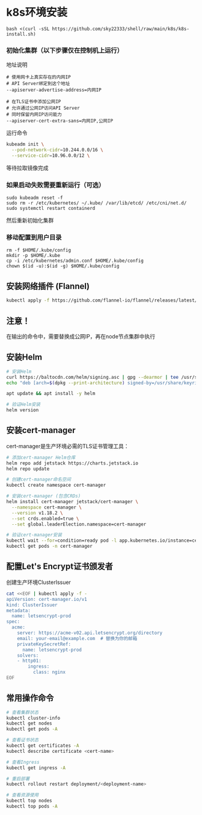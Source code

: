 # k8s环境安装


```
bash <(curl -sSL https://github.com/sky22333/shell/raw/main/k8s/k8s-install.sh)
```



### 初始化集群（以下步骤仅在控制机上运行）

地址说明
```
# 使用网卡上真实存在的内网IP
# API Server绑定到这个地址
--apiserver-advertise-address=内网IP
```
```
# 在TLS证书中添加公网IP
# 允许通过公网IP访问API Server
# 同时保留内网IP访问能力
--apiserver-cert-extra-sans=内网IP,公网IP
```

运行命令
```bash
kubeadm init \
  --pod-network-cidr=10.244.0.0/16 \
  --service-cidr=10.96.0.0/12 \
```
等待拉取镜像完成


### 如果启动失败需要重新运行（可选）
```
sudo kubeadm reset -f
sudo rm -r /etc/kubernetes/ ~/.kube/ /var/lib/etcd/ /etc/cni/net.d/
sudo systemctl restart containerd
```
然后重新初始化集群


### 移动配置到用户目录
```
rm -f $HOME/.kube/config
mkdir -p $HOME/.kube
cp -i /etc/kubernetes/admin.conf $HOME/.kube/config
chown $(id -u):$(id -g) $HOME/.kube/config
```

## 安装网络插件 (Flannel)

```bash
kubectl apply -f https://github.com/flannel-io/flannel/releases/latest/download/kube-flannel.yml
```

## 注意！

在输出的命令中，需要替换成公网IP，再在node节点集群中执行


## 安装Helm

```bash
# 安装Helm
curl https://baltocdn.com/helm/signing.asc | gpg --dearmor | tee /usr/share/keyrings/helm.gpg > /dev/null
echo "deb [arch=$(dpkg --print-architecture) signed-by=/usr/share/keyrings/helm.gpg] https://baltocdn.com/helm/stable/debian/ all main" > /etc/apt/sources.list.d/helm-stable-debian.list

apt update && apt install -y helm

# 验证Helm安装
helm version
```

## 安装cert-manager

cert-manager是生产环境必需的TLS证书管理工具：

```bash
# 添加cert-manager Helm仓库
helm repo add jetstack https://charts.jetstack.io
helm repo update

# 创建cert-manager命名空间
kubectl create namespace cert-manager

# 安装cert-manager (包含CRDs)
helm install cert-manager jetstack/cert-manager \
  --namespace cert-manager \
  --version v1.18.2 \
  --set crds.enabled=true \
  --set global.leaderElection.namespace=cert-manager

# 验证cert-manager安装
kubectl wait --for=condition=ready pod -l app.kubernetes.io/instance=cert-manager -n cert-manager --timeout=300s
kubectl get pods -n cert-manager
```

## 配置Let's Encrypt证书颁发者
创建生产环境ClusterIssuer
```bash
cat <<EOF | kubectl apply -f -
apiVersion: cert-manager.io/v1
kind: ClusterIssuer
metadata:
  name: letsencrypt-prod
spec:
  acme:
    server: https://acme-v02.api.letsencrypt.org/directory
    email: your-email@example.com  # 替换为你的邮箱
    privateKeySecretRef:
      name: letsencrypt-prod
    solvers:
    - http01:
        ingress:
          class: nginx
EOF
```


## 常用操作命令

```bash
# 查看集群状态
kubectl cluster-info
kubectl get nodes
kubectl get pods -A

# 查看证书状态
kubectl get certificates -A
kubectl describe certificate <cert-name>

# 查看Ingress
kubectl get ingress -A

# 重启部署
kubectl rollout restart deployment/<deployment-name>

# 查看资源使用
kubectl top nodes
kubectl top pods -A
```

